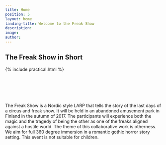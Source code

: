 ```yaml
---
title: Home
position: 5
layout: home
landing-title: Welcome to the Freak Show
description: 
image: 
author: 
---
```


<div class="row">
<div class="7u 12u(small)">
<h2>The Freak Show in Short</h2>

{% include practical.html %}

</div>
<div class="5u 12u(small)">
<p class="lead" style="margin-top: 100px">The Freak Show is a Nordic style LARP that tells the story of the last days of a circus and freak show.  It will be held in an abandoned amusement park in Finland in the autumn of 2017. The participants will experience both the magic and the tragedy of being the other as one of the freaks aligned against a hostile world. The theme of this collaborative work is otherness.  We aim for full 360 degree immersion in a romantic gothic horror story setting. This event is not suitable for children.</p>
</div>
